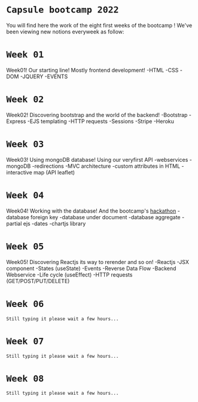 # `Capsule bootcamp 2022`

You will find here the work of the eight first weeks of the bootcamp !
We've been viewing new notions everyweek as follow:

# `Week 01`
Week01! Our starting line! Mostly frontend development!
    -HTML
    -CSS
    -DOM
    -JQUERY
    -EVENTS

# `Week 02`
Week02! Discovering bootstrap and the world of the backend!
    -Bootstrap
    -Express
    -EJS templating
    -HTTP requests
    -Sessions
    -Stripe
    -Heroku

# `Week 03`
Week03! Using mongoDB database! Using our veryfirst API
    -webservices
    -mongoDB
    -redirections
    -MVC architecture
    -custom attributes in HTML
    -interactive map (API leaflet)

# `Week 04`
Week04! Working with the database! And the bootcamp's [hackathon](https://github.com/CChristian-hub/ticketac)
    -database foreign key
    -database under document
    -database aggregate
    -partial ejs
    -dates
    -chartjs library

# `Week 05`
Week05! Discovering Reactjs its way to rerender and so on!
    -Reactjs
    -JSX component
    -States (useState)
    -Events
    -Reverse Data Flow
    -Backend Webservice
    -Life cycle (useEffect)
    -HTTP requests (GET/POST/PUT/DELETE)


# `Week 06`
    Still typing it please wait a few hours...
# `Week 07`
    Still typing it please wait a few hours...
# `Week 08`
    Still typing it please wait a few hours...
